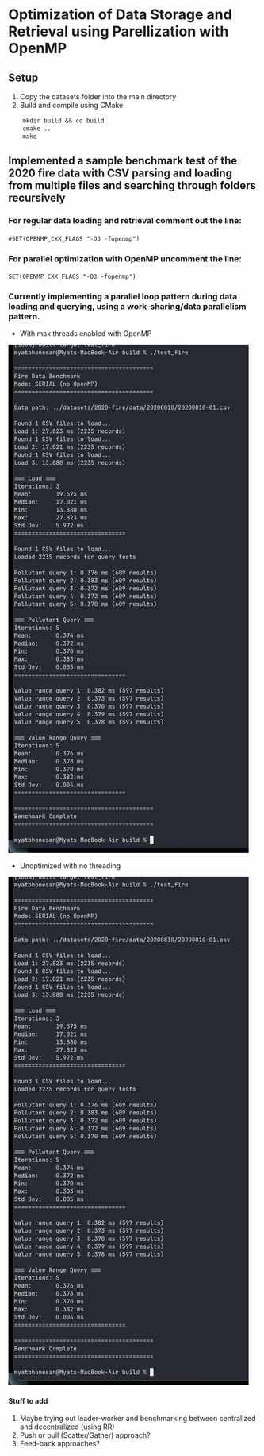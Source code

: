 # Optimization of Data Storage and Retrieval using Parellization with OpenMP

## Setup
1. Copy the datasets folder into the main directory
2. Build and compile using CMake
```
    mkdir build && cd build
    cmake ..
    make
```
## Implemented a sample benchmark test of the 2020 fire data with CSV parsing and loading from multiple files and searching through folders recursively

### For regular data loading and retrieval comment out the line:
`#SET(OPENMP_CXX_FLAGS "-O3 -fopenmp")`

### For parallel optimization with OpenMP uncomment the line:
`SET(OPENMP_CXX_FLAGS "-O3 -fopenmp")`

### Currently implementing a parallel loop pattern during data loading and querying, using a work-sharing/data parallelism pattern.

- With max threads enabled with OpenMP

![alt text](image.png)

- Unoptimized with no threading

![alt text](image.png)

#### Stuff to add
1. Maybe trying out leader-worker and benchmarking between centralized and decentralized (using RR)
2. Push or pull (Scatter/Gather) approach?
3. Feed-back approaches?